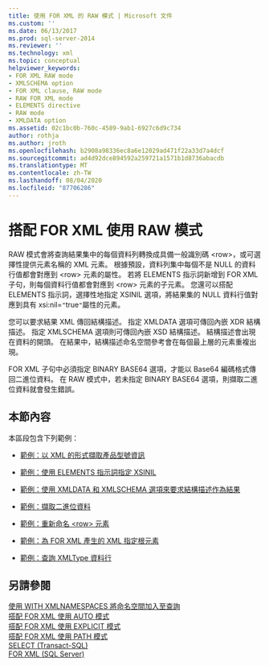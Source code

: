 ```yaml
---
title: 使用 FOR XML 的 RAW 模式 | Microsoft 文件
ms.custom: ''
ms.date: 06/13/2017
ms.prod: sql-server-2014
ms.reviewer: ''
ms.technology: xml
ms.topic: conceptual
helpviewer_keywords:
- FOR XML RAW mode
- XMLSCHEMA option
- FOR XML clause, RAW mode
- RAW FOR XML mode
- ELEMENTS directive
- RAW mode
- XMLDATA option
ms.assetid: 02c1bc0b-760c-4589-9ab1-6927c6d9c734
author: rothja
ms.author: jroth
ms.openlocfilehash: b2908a98336ec8a6e12029ad471f22a33d7a4dcf
ms.sourcegitcommit: ad4d92dce894592a259721a1571b1d8736abacdb
ms.translationtype: MT
ms.contentlocale: zh-TW
ms.lasthandoff: 08/04/2020
ms.locfileid: "87706286"
---
```

# <a name="use-raw-mode-with-for-xml"></a>搭配 FOR XML 使用 RAW 模式
  RAW 模式會將查詢結果集中的每個資料列轉換成具備一般識別碼 \<row>，或可選擇性提供元素名稱的 XML 元素。 根據預設，資料列集中每個不是 NULL 的資料行值都會對應到 \<row> 元素的屬性。 若將 ELEMENTS 指示詞新增到 FOR XML 子句，則每個資料行值都會對應到 \<row> 元素的子元素。 您還可以搭配 ELEMENTS 指示詞，選擇性地指定 XSINIL 選項，將結果集的 NULL 資料行值對應到具有 xsi:nil=`"`true`"`屬性的元素。  
  
 您可以要求結果 XML 傳回結構描述。 指定 XMLDATA 選項可傳回內嵌 XDR 結構描述。 指定 XMLSCHEMA 選項則可傳回內嵌 XSD 結構描述。 結構描述會出現在資料的開頭。 在結果中，結構描述命名空間參考會在每個最上層的元素重複出現。  
  
 FOR XML 子句中必須指定 BINARY BASE64 選項，才能以 Base64 編碼格式傳回二進位資料。 在 RAW 模式中，若未指定 BINARY BASE64 選項，則擷取二進位資料就會發生錯誤。  
  
## <a name="in-this-section"></a>本節內容  
 本區段包含下列範例：  
  
-   [範例：以 XML 的形式擷取產品型號資訊](example-retrieving-product-model-information-as-xml.md)  
  
-   [範例：使用 ELEMENTS 指示詞指定 XSINIL](example-specifying-xsinil-with-the-elements-directive.md)  
  
-   [範例：使用 XMLDATA 和 XMLSCHEMA 選項來要求結構描述作為結果](example-requesting-schemas-as-results-with-the-xmldata-and-xmlschema-options.md)  
  
-   [範例：擷取二進位資料](example-retrieving-binary-data.md)  
  
-   [範例：重新命名 &#60;row&#62; 元素](example-renaming-the-row-element.md)  
  
-   [範例：為 FOR XML 產生的 XML 指定根元素](example-specifying-a-root-element-for-the-xml-generated-by-for-xml.md)  
  
-   [範例：查詢 XMLType 資料行](example-querying-xmltype-columns.md)  
  
## <a name="see-also"></a>另請參閱  
 [使用 WITH XMLNAMESPACES 將命名空間加入至查詢](add-namespaces-to-queries-with-with-xmlnamespaces.md)   
 [搭配 FOR XML 使用 AUTO 模式](use-auto-mode-with-for-xml.md)   
 [搭配 FOR XML 使用 EXPLICIT 模式](use-explicit-mode-with-for-xml.md)   
 [搭配 FOR XML 使用 PATH 模式](use-path-mode-with-for-xml.md)   
 [SELECT &#40;Transact-SQL&#41;](/sql/t-sql/queries/select-transact-sql)   
 [FOR XML &#40;SQL Server&#41;](../xml/for-xml-sql-server.md)  
  
  
